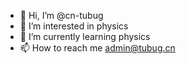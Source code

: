 - 👋 Hi, I’m @cn-tubug
- 👀 I’m interested in physics
- 🌱 I’m currently learning physics
- 📫 How to reach me admin@tubug.cn

<!---
cn-tubug/cn-tubug is a ✨ special ✨ repository because its `README.md` (this file) appears on your GitHub profile.
You can click the Preview link to take a look at your changes.
--->
